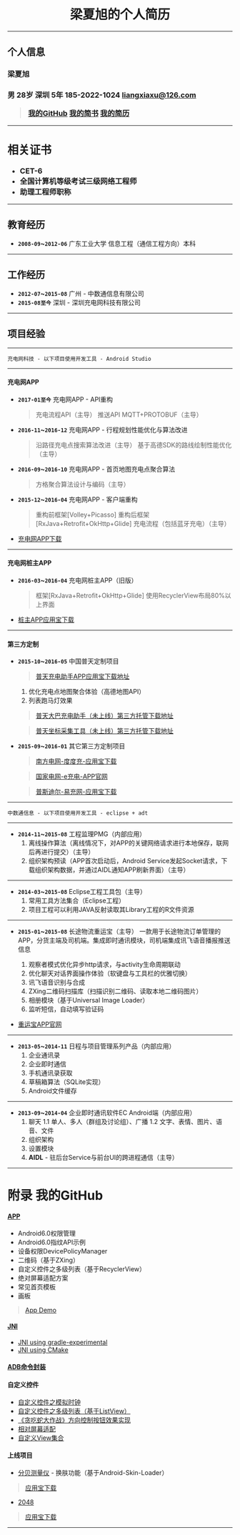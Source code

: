 # <center>梁夏旭的个人简历</center>

------

## 个人信息

**<h3>梁夏旭**
**<h4>男 28岁**
**深圳 5年**
**185-2022-1024**
**liangxiaxu@126.com**

> [我的GitHub](https://github.com/hayukleung)
> [我的简书](http://www.jianshu.com/users/2471a8f0e7a5/latest_articles)
> [我的简历](http://hayukleung.github.io/)

***
## 相关证书
- CET-6
- 全国计算机等级考试三级网络工程师
- 助理工程师职称

***
## 教育经历
- **`2008-09`~`2012-06`** 广东工业大学 信息工程（通信工程方向）本科

***
## 工作经历
- **`2012-07`~`2015-08`** 广州 - 中数通信息有限公司
- **`2015-08至今`** 深圳 - 深圳充电网科技有限公司

***
## 项目经验

------

`充电网科技 - 以下项目使用开发工具 - Android Studio`

------

#### 充电网APP

- **`2017-01至今`** 充电网APP - API重构
    > 充电流程API（主导）
    > 推送API MQTT+PROTOBUF（主导）

- **`2016-11`~`2016-12`** 充电网APP - 行程规划性能优化与算法改进
    > 沿路径充电点搜索算法改进（主导）
    > 基于高德SDK的路线绘制性能优化（主导）

- **`2016-09`~`2016-10`** 充电网APP - 首页地图充电点聚合算法
    > 方格聚合算法设计与编码（主导）

- **`2015-12`~`2016-04`** 充电网APP - 客户端重构
    > 重构前框架[Volley+Picasso] 重构后框架[RxJava+Retrofit+OkHttp+Glide]
    > 充电流程（包括蓝牙充电）（主导）

- [充电网APP下载](http://www.chargerlink.com/app.html)

------

#### 充电网桩主APP

- **`2016-03`~`2016-04`** 充电网桩主APP（旧版）
    > 框架[RxJava+Retrofit+OkHttp+Glide]
    > 使用RecyclerView布局80%以上界面

- [桩主APP应用宝下载](http://android.myapp.com/myapp/detail.htm?apkName=com.chargercloud.zhuangzhu)

------

#### 第三方定制

- **`2015-10`~`2016-05`** 中国普天定制项目

    > [普天充电助手APP应用宝下载地址](http://android.myapp.com/myapp/detail.htm?apkName=com.potevio.charger)
    1. 优化充电点地图聚合体验（高德地图API）
	2. 列表跑马灯效果
	
	> [普天大巴充电助手（未上线）第三方托管下载地址](http://fir.im/PotevioBusAndroid)
	
	> [普天坐标采集工具（未上线）第三方托管下载地址](http://fir.im/poteviocollector)

- **`2015-09`~`2016-01`** 其它第三方定制项目
    > [南方电网-度度充-应用宝下载](http://android.myapp.com/myapp/detail.htm?apkName=com.duduchong)
    
    > [国家电网-e充电-APP官网](http://www.echargenet.com/portal/csService/html/download.html)
    
    > [普斯迪尔-易充网-应用宝下载](http://android.myapp.com/myapp/detail.htm?apkName=com.bustil.yichongwang)

------

`中数通信息 - 以下项目使用开发工具 - eclipse + adt`

------

- **`2014-11`~`2015-08`** 工程监理PMG（内部应用）
	1. 离线操作算法（离线情况下，对APP的关键网络请求进行本地保存，联网后再进行提交）（主导）
	2. 组织架构预读（APP首次启动后，Android Service发起Socket请求，下载组织架构数据，并通过AIDL通知APP刷新界面）（主导）

------

- **`2014-03`~`2015-08`** Eclipse工程工具包（主导）
	1. 常用工具方法集合（Eclipse工程）
	2. 项目工程可以利用JAVA反射读取其Library工程的R文件资源

------

- **`2015-01`~`2015-08`** 长途物流重运宝（主导）
	一款用于长途物流订单管理的APP，分货主端及司机端。集成即时通讯模块，司机端集成讯飞语音播报推送信息
	1. 观察者模式优化异步http请求，与activity生命周期联动
	2. 优化聊天对话界面操作体验（软键盘与工具栏的优雅切换）
	3. 讯飞语音识别与合成
	4. ZXing二维码扫描库（扫描识别二维码、读取本地二维码图片）
	5. 相册模块（基于Universal Image Loader）
	6. 监听短信，自动填写验证码

- [重运宝APP官网](http://jybao56.cn/)

------

- **`2013-05`~`2014-11`** 日程与项目管理系列产品（内部应用）
	1. 企业通讯录
	2. 企业即时通信
	3. 手机通讯录获取
	4. 草稿箱算法（SQLite实现）
	5. Android文件缓存
	
------

- **`2013-09`~`2014-04`** 企业即时通讯软件EC Android端（内部应用）
	1. 聊天
		1.1 单人、多人（群组及讨论组）、广播
		1.2 文字、表情、图片、语音、文件
	2. 组织架构
	3. 设置模块
	4. **AIDL** - 驻后台Service与前台UI的跨进程通信（主导）

***

# 附录 我的GitHub
#### [APP](https://github.com/hayukleung/app)
- Android6.0权限管理
- Android6.0指纹API示例
- 设备权限DevicePolicyManager
- 二维码（基于ZXing）
- 自定义控件之多级列表（基于RecyclerView）
- 绝对屏幕适配方案
- 常见首页模板
- 画板

> [App Demo](http://fir.im/xdroid)

#### [JNI]()
- [JNI using gradle-experimental](https://github.com/hayukleung/appjni)
- [JNI using CMake](https://github.com/hayukleung/JNI)

#### [ADB命令封装](https://github.com/hayukleung/adb-wrapper)

#### 自定义控件
- [自定义控件之模拟时钟](https://github.com/hayukleung/AnalogClock)
- [自定义控件之多级列表（基于ListView）](https://github.com/hayukleung/collapsible)
- [《贪吃蛇大作战》方向控制按钮效果实现](https://github.com/hayukleung/HandleView)
- [相对屏幕适配](https://github.com/hayukleung/AndroidScreenMatchingUtil)
- [自定义View集合](https://github.com/hayukleung/View)

#### 上线项目
- [分贝测量仪](https://github.com/hayukleung/BeQuiet) - 换肤功能（基于Android-Skin-Loader）
> [应用宝下载](http://a.app.qq.com/o/simple.jsp?pkgname=com.hayukleung.bequiet)

- [2048](https://github.com/hayukleung/2048)
> [应用宝下载](http://a.app.qq.com/o/simple.jsp?pkgname=com.hayukleung.puzzle2048)

***